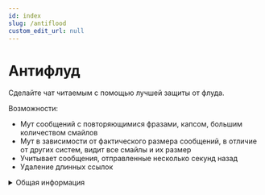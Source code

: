 ```yaml
---
id: index
slug: /antiflood
custom_edit_url: null
---
```


# Антифлуд

Сделайте чат читаемым с помощью лучшей защиты от флуда.

Возможности:
- Мут сообщений с повторяющимися фразами, капсом, большим количеством смайлов
- Мут в зависимости от фактического размера сообщений, в отличие от других систем, видит все смайлы и их размер
- Учитывает сообщения, отправленные несколько секунд назад
- Удаление длинных ссылок

<details>
  <summary>Общая информация</summary>
  <ul>
    <li><b>Название:</b> antiflood</li>
    <li><b>Элиасы:</b> af, timeouts, allow, disallow</li>
    <li><b>Кулдаун:</b> общий 3 секунды</li>
    <li><a href="https://github.com/Relanit/ModBoty/blob/master/ModBoty/cogs/antiflood/antiflood.py"><b>Исходный код</b></a></li>
  </ul>
</details>